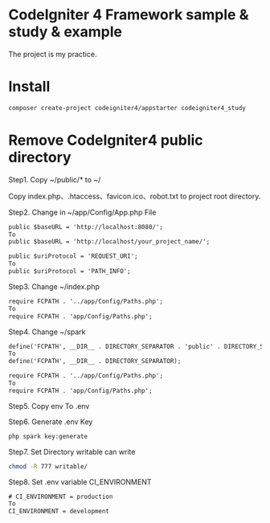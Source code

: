 # CodeIgniter 4 Framework sample & study & example

The project is my practice.

# Install

```bash
composer create-project codeigniter4/appstarter codeigniter4_study
```

# Remove CodeIgniter4 public directory

Step1. Copy ~/public/* to ~/

Copy index.php、.htaccess、favicon.ico、robot.txt to project root directory.

Step2. Change in ~/app/Config/App.php File

```txt
public $baseURL = 'http://localhost:8080/';
To
public $baseURL = 'http://localhost/your_project_name/';
```

```txt
public $uriProtocol = 'REQUEST_URI';
To
public $uriProtocol = 'PATH_INFO';
```

Step3. Change ~/index.php

```txt
require FCPATH . '../app/Config/Paths.php';
To
require FCPATH . 'app/Config/Paths.php';
```

Step4. Change ~/spark

```txt
define('FCPATH', __DIR__ . DIRECTORY_SEPARATOR . 'public' . DIRECTORY_SEPARATOR);
To
define('FCPATH', __DIR__ . DIRECTORY_SEPARATOR);
```

```txt
require FCPATH . '../app/Config/Paths.php';
To
require FCPATH . 'app/Config/Paths.php';
```

Step5. Copy env To .env

Step6. Generate .env Key

```bash
php spark key:generate
```

Step7. Set Directory writable can write

```bash
chmod -R 777 writable/
```

Step8. Set .env variable CI_ENVIRONMENT

```txt
# CI_ENVIRONMENT = production
To
CI_ENVIRONMENT = development
```
